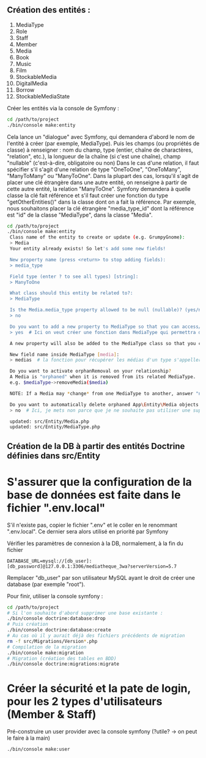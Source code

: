 ## Création des entités :
1. MediaType
2. Role
3. Staff
4. Member
5. Media
6. Book
7. Music
8. Film
9. StockableMedia
10. DigitalMedia
11. Borrow
12. StockableMediaState

Créer les entités via la console de Symfony :
```bash
cd /path/to/project
./bin/console make:entity
```
Cela lance un "dialogue" avec Symfony, qui demandera d'abord le nom de l'entité à créer (par exemple, MediaType).
Puis les champs (ou propriétés de classe) à renseigner : nom du champ, type (entier, chaîne de charactères, "relation", etc.), la longueur de la chaîne (si c'est une chaîne),
    champ "nullable" (c'est-à-dire, obligatoire ou non)
Dans le cas d'une relation, il faut spécifier s'il s'agit d'une relation de type "OneToOne", "OneToMany", "ManyToMany" ou "ManyToOne".
Dans la plupart des cas, lorsqu'il s'agit de placer une clé étrangère dans une autre entité, on renseigne à partir de cette autre entité, la relation "ManyToOne".
Symfony demandera à quelle classe la clé fait référence et s'il faut créer une fonction du type "getOtherEntities()" dans la classe dont on a fait la référence.
Par exemple, nous souhaitons placer la clé étrangère "media_type_id" dont la référence est "id" de la classe "MediaType",
dans la classe "Media".
```bash
cd /path/to/project
./bin/console make:entity
 Class name of the entity to create or update (e.g. GrumpyGnome):
 > Media
 Your entity already exists! So let's add some new fields!

 New property name (press <return> to stop adding fields):
 > media_type

 Field type (enter ? to see all types) [string]:
 > ManyToOne

 What class should this entity be related to?:
 > MediaType

 Is the Media.media_type property allowed to be null (nullable)? (yes/no) [yes]:
 > no

 Do you want to add a new property to MediaType so that you can access/update Media objects from it - e.g. $mediaType->getMedia()? (yes/no) [yes]:
 > yes  # Ici on veut créer une fonction dans MediaType qui permettra de lister tous les médias d'un type de média

 A new property will also be added to the MediaType class so that you can access the related Media objects from it.

 New field name inside MediaType [media]:
 > medias  # la fonction pour récupérer les médias d'un type s'appellera "getMedias()"

 Do you want to activate orphanRemoval on your relationship?
 A Media is "orphaned" when it is removed from its related MediaType.
 e.g. $mediaType->removeMedia($media)

 NOTE: If a Media may *change* from one MediaType to another, answer "no".

 Do you want to automatically delete orphaned App\Entity\Media objects (orphanRemoval)? (yes/no) [no]:
 > no  # Ici, je mets non parce que je ne souhaite pas utiliser une suppression en "cascade", i.e si on supprime un type = tous les médias de ce type vont être aussi supprimés (ici, la suppression n'est pas permise)

 updated: src/Entity/Media.php
 updated: src/Entity/MediaType.php

```

## Création de la DB à partir des entités Doctrine définies dans src/Entity

# S'assurer que la configuration de la base de données est faite dans le fichier ".env.local"
S'il n'existe pas, copier le fichier ".env" et le coller en le renommant ".env.local". Ce dernier sera alors utilisé en priorité par Symfony

Vérifier les paramètres de connexion à la DB, normalement, à la fin du fichier
```.env
DATABASE_URL=mysql://[db_user]:[db_password]@127.0.0.1:3306/mediatheque_3wa?serverVersion=5.7
```
Remplacer "db_user" par son utilisateur MySQL ayant le droit de créer une database (par exemple "root").

Pour finir, utiliser la console symfony :
```bash
cd /path/to/project
# Si l'on souhaite d'abord supprimer une base existante :
./bin/console doctrine:database:drop
# Puis création
./bin/console doctrine:database:create
# Au cas où il y aurait déjà des fichiers précédents de migration
rm -f src/Migrations/Version*.php
# Compilation de la migration
./bin/console make:migration
# Migration (création des tables en BDD)
./bin/console doctrine:migrations:migrate
```



# Créer la sécurité et la pate de login, pour les 2 types d'utilisateurs (Member & Staff)

Pré-construire un user provider avec la console symfony (?utile? -> on peut le faire à la main)
```bash
./bin/console make:user
```
